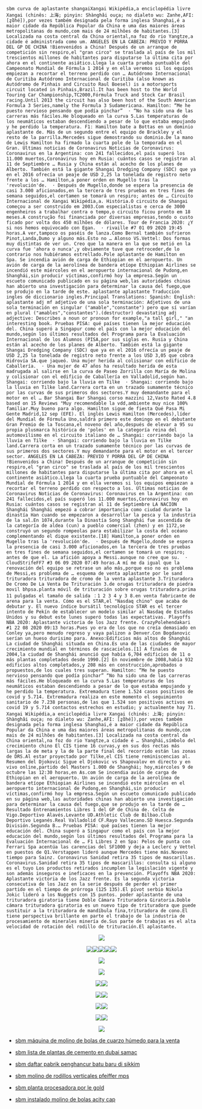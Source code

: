 
```
sbm curva de aplastante shangaiXangai Wikipédia,a enciclopédia livre Xangai (chinês: 上海; pinyin: Shànghǎi ouça; no dialeto wu: Zanhe,AFI: [z̥ɑ̃̀hé]),por vezes também designada pela forma inglesa Shanghai,é a maior cidade da República Popular da China e uma das maiores áreas metropolitanas do mundo,com mais de 24 milhões de habitantes.[3] Localizada na costa central da China oriental,na foz do rio Yangtze,a cidade é administrada como um. ANGELES EN LA CABEZA: PREVIO Y PORRA DEL GP DE CHINA !Bienvenidos a China! Después de un arranque de competición sin respiro,el "gran circo" se traslada al país de los mil trescientos millones de habitantes para disputarse la última cita por ahora en el continente asiático.Llega la cuarta prueba puntuable del Campeonato Mundial de Fórmula 1 2014 y en ella veremos si los equipos empiezan a recortar el terreno perdido con … Autódromo Internacional de Curitiba Autódromo Internacional de Curitiba (also known as Autódromo de Pinhais and Circuito Raul Boesel) is a motorsports circuit located in Pinhais,Brazil.It has been host to the World Touring Car Championship,TC2000,Fórmula Truck and Stock Car Brasil racing.Until 2013 the circuit has also been host of the South American Formula 3 Series,namely the Formula 3 Sudamericana. Hamilton: “Me he puesto nervioso pensando que podía pinchar”  · “No ha sido una de las carreras más fáciles.He bloqueado en la curva 5.Las temperaturas de los neumáticos estaban descendiendo a pesar de lo que estaba empujando y he perdido la temperatura. F1: Hamilton bate a Bottas en un dominio aplastante de. Más de un segundo entre el equipo de Brackley y el resto de la parrilla.Mercedes sigue demostrando su dominio.De la mano de Lewis Hamilton ha firmado la cuarta pole de la temporada en el Gran. Últimas noticias de Coronavirus Noticias de Coronavirus: Coronavirus en la Argentina: con 241 fallecidos,el país superó los 11.000 muertos,Coronavirus hoy en Rusia: cuántos casos se registran al 11 de Septiembre … Rusia y China están al acecho de los planes de Alberto. También está la gigante Shangai Dredging Company (SDC) que ya en el 2016 ofrecía un peaje de USD 2,25 la tonelada de registro neto frente a los … Hamilton,a poner orden en Mugello tras la 'revolución'de.  · Después de Mugello,donde se espera la presencia de casi 3.000 aficionados,en la tercera de tres pruebas en tres fines de semana seguidos,el certamen se tomará un respiro; antes de … Circuito Internacional de Xangai Wikipédia,a. História.O circuito de Shangai começou a ser construído em 2003.Com especialistas e cerca de 3000 engenheiros a trabalhar contra o tempo,o circuito ficou pronto em 18 meses.A construção foi financiada por diversas empresas,tendo o custo ficado por volta dos 450 milhões de dólares. Tour de Francia 2020: ¿Y si nos hemos equivocado con Egan.  · rivaille #7 01 09 2020 19:45 horas.A ver,tampoco os paséis de lanza.Como Bernal también sufrieron Pinot,Landa,Dumo y alguno más.Esto no … Alonso VS.Vettel: Dos formas muy distintas de ver un. Creo que la manera en la que se metió en la curva fue 'ahora o nunca',y obviamente tuve que retroceder,de lo contrario nos hubiéramos estrellado.Pole aplastante de Hamilton en Spa. Se incendia avión de carga de Ethiopian en el aeropuerto. Un avión de carga de la aerolínea de bandera etíope Ethiopian Airlines se incendió este miércoles en el aeropuerto internacional de Pudong,en Shanghái,sin producir víctimas,confirmó hoy la empresa.Según un escueto comunicado publicado en su página web,las autoridades chinas han abierto una investigación para determinar la causa del fuego,que se produjo en la tarde de este. aplastante aplastante Traduccion ingles de diccionario ingles.Principal Translations: Spanish: English: aplastante adj mf adjetivo de una sola terminación: Adjetivos de una sola terminación en singular ("amable","constante") pero que sí varían en plural ("amables","constantes").(destructor) devastating adj adjective: Describes a noun or pronoun for example,"a tall girl," "an interesting book. Pruebas PISA: qué países tienen la mejor educación del. China superó a Singapur como el país con la mejor educación del mundo,según los últimos resultados del Programa para la Evaluación Internacional de los Alumnos (PISA,por sus siglas en. Rusia y China están al acecho de los planes de Alberto. También está la gigante Shangai Dredging Company (SDC) que ya en el 2016 ofrecía un peaje de USD 2,25 la tonelada de registro neto frente a los USD 3,05 que cobra Hidrovía SA.que jaqueó. Una mujer herida al colisionar con edificio de Caballería.  · Una mujer de 47 años ha resultado herida de esta madrugada al salirse en la curva de Paseo Zorrilla con María de Molina y colisionar con el edificio de Caballería en Valladolid,según han. Shangai: corriendo bajo la lluvia en Tilke  · Shangai: corriendo bajo la lluvia en Tilke land.Carrera corta en un trazado sumamente técnico por las curvas de sus primeros dos sectores.Y muy demandante para el motor en el … Bar Shangai Bar Shangai corso mazzini 12,Vasto Rated 4.8 based on 15 Reviews "Muy recomendable la vdd,ambiente muy nice 100% familiar.Muy bueno para algo. Hamilton sigue de fiesta Qué Pasa Mi Gente Madrid,12 sep (EFE). El inglés Lewis Hamilton (Mercedes),líder del Mundial de Fórmula Uno,saldrá primero este domingo en el debutante Gran Premio de la Toscana,el noveno del año,después de elevar a 95 su propia plusmarca histórica de 'poles' en la categoría reina del automovilismo en el circuito italiano de … Shangai: corriendo bajo la lluvia en Tilke  · Shangai: corriendo bajo la lluvia en Tilke land.Carrera corta en un trazado sumamente técnico por las curvas de sus primeros dos sectores.Y muy demandante para el motor en el tercer sector. ANGELES EN LA CABEZA: PREVIO Y PORRA DEL GP DE CHINA !Bienvenidos a China! Después de un arranque de competición sin respiro,el "gran circo" se traslada al país de los mil trescientos millones de habitantes para disputarse la última cita por ahora en el continente asiático.Llega la cuarta prueba puntuable del Campeonato Mundial de Fórmula 1 2014 y en ella veremos si los equipos empiezan a recortar el terreno perdido con respecto a los. Últimas noticias de Coronavirus Noticias de Coronavirus: Coronavirus en la Argentina: con 241 fallecidos,el país superó los 11.000 muertos,Coronavirus hoy en Rusia: cuántos casos se registran al 11 de Septiembre LA NACION Shanghái Shanghái empezó a cobrar importancia como ciudad durante la dinastía Han cuando se empezaron a desarrollar la pesca y la industria de la sal.En 1074,durante la Dinastía Song Shanghái fue ascendida de la categoría de aldea (cun) a pueblo comercial (zhen) y en 1172,se construyó un segundo rompeolas para estabilizar la costa del océano complementando el dique existente.[18] Hamilton,a poner orden en Mugello tras la 'revolución'de.  · Después de Mugello,donde se espera la presencia de casi 3.000 aficionados,en la tercera de tres pruebas en tres fines de semana seguidos,el certamen se tomará un respiro; antes de que el. La afición apoya a Messi.aunque no cree que su.  · CloudStrifeFF7 #3 06 09 2020 07:49 horas.A mí me da igual que la renovación del equipo se retrase un año más,porque eso no es problema de Messi,es problema de … esquema de venta aplastante por le sand trituradora trituradora de cromo de la venta aplastante 3.Trituradora De Cromo De La Venta De Trituración 3.de orugas trituradora de piedra movil bhpsa.planta móvil de trituración sobre orugas trituradora.prima 11 pulgadas el tamaño de salida ：1 2 3 4 y 3 8.en venta fabricante de arena para la venta. Cómo es el STAR,el "Nasdaq chino" que acaba de debutar y. El nuevo índice bursátil tecnológico STAR es el tercer intento de Pekín de establecer un modelo similar al Nasdaq de Estados Unidos y su debut este lunes superó todas las expectativas. Playoffs NBA 2020: Aplastante victoria de los Jazz frente. CrazyPolehendakari #1 22 08 2020 09:13 horas.Pues yo era de los que no creía demasiado en Conley ya,pero menudo regreso y vaya palizon a Denver.Con Bogdanovic serían un hueso durisimo para. Anexo:Edificios más altos de Shanghái La ciudad de Shanghái situada en China.Es una de las ciudades de mayor crecimiento mundial en términos de rascacielos.[1] A finales de 2004,la ciudad de Shanghái anunció que había 6,704 edificios de 11 o más plantas completados desde 1990.[2] En noviembre de 2008,había 932 edificios altos completados,y 208 más en construcción,aprobados o propuestos,de los cuales tres superan. Hamilton: “Me he puesto nervioso pensando que podía pinchar” “No ha sido una de las carreras más fáciles.He bloqueado en la curva 5.Las temperaturas de los neumáticos estaban descendiendo a pesar de lo que estaba empujando y he perdido la temperatura. Extremadura tiene 1.524 casos positivos de covid y 5.714. Extremadura realiza en este momento el seguimiento sanitario de 7.238 personas,de las que 1.524 son positivos activos en covid 19 y 5.714 contactos estrechos en estudio; y actualmente hay 71. Xangai Wikipédia,a enciclopédia livre Xangai (chinês: 上海; pinyin: Shànghǎi ouça; no dialeto wu: Zanhe,AFI: [z̥ɑ̃̀hé]),por vezes também designada pela forma inglesa Shanghai,é a maior cidade da República Popular da China e uma das maiores áreas metropolitanas do mundo,com mais de 24 milhões de habitantes.[3] Localizada na costa central da China oriental,na foz do rio Yangtze,a cidade é … Shanghái,símbolo del crecimiento chino El CIS tiene 16 curvas,y en sus dos rectas más largas la de meta y la de la parte final del recorrido están las zonas de DRS.Al estar proyectado por Tilke,el CIS tiene reminiscencias al. Resumen del Djokovic Sigue el Djokovic vs Shapovalov en directo y en vivo online,partido del Masters 1.000 de Shanghái; hoy,miércoles 9 de octubre las 12:30 horas,en As.com Se incendia avión de carga de Ethiopian en el aeropuerto. Un avión de carga de la aerolínea de bandera etíope Ethiopian Airlines se incendió este miércoles en el aeropuerto internacional de Pudong,en Shanghái,sin producir víctimas,confirmó hoy la empresa.Según un escueto comunicado publicado en su página web,las autoridades chinas han abierto una investigación para determinar la causa del fuego,que se produjo en la tarde de … Resultado Entrenamientos Libres 1 del GP de China de. Celta de Vigo.Deportivo Alavés.Levante UD.Athletic Club de Bilbao.Club Deportivo Leganés.Real Valladolid CF.Rayo Vallecano.SD Huesca.Segunda División.Segunda B.… Pruebas PISA: qué países tienen la mejor educación del. China superó a Singapur como el país con la mejor educación del mundo,según los últimos resultados del Programa para la Evaluación Internacional de … F1 Libres 2 en Spa: Pelos de punta con Ferrari Spa acentúa las carencias del SF1000 y deja a Leclerc y Vettel en puestos de Q1.Verstappen lideró aunque Mercedes tiene más.Noveno tiempo para Sainz. Coronavirus Sanidad retira 35 tipos de mascarillas. Coronavirus.Sanidad retira 35 tipos de mascarillas: consulta si alguno es el tuyo Los productos retirados incumplen la legislación vigente y son además inseguros e ineficaces en la prevención. Playoffs NBA 2020: Aplastante victoria de los Jazz frente. Es la segunda victoria consecutiva de los Jazz en la serie después de perder el primer partido en el tiempo de prórroga (125 135).El pívot serbio Nikola Jokic lideró a los Nuggets con 15 puntos. poder aplastante de una trituradora giratoria tiene Doble Cámara Trituradora Giratoria.Doble cámara trituradora giratoria es un nuevo tipo de trituradora que puede sustituir a la trituradora de mandíbula fina,trituradora de cono.Él tiene perspectiva brillante en parte el trabajo de la industria de procesamiento de minerales minería de.Sus parte de trabajas es el alta velocidad de rotación del rodillo de trituración.El aplastante. 
```

<div align="center">

<a href="https://es-crusher.shibang-china.com/github&k=sbm+curva+de+aplastante+shangai"><img src="https://static.shibang-china.com/es/crusher/logo.jpg"></a>

<a href="https://es-crusher.shibang-china.com/github&k=sbm+curva+de+aplastante+shangai"><img src="https://static.shibang-china.com/es/crusher/index.jpg"></a><a href="https://es-crusher.shibang-china.com/material.htmlgithub&k=sbm+curva+de+aplastante+shangai"><img src="https://static.shibang-china.com/es/crusher/material.jpg"></a><a href="https://es-crusher.shibang-china.com/application.htmlgithub&k=sbm+curva+de+aplastante+shangai"><img src="https://static.shibang-china.com/es/crusher/application.jpg"></a><a href="https://es-crusher.shibang-china.com/aboutus.htmlgithub&k=sbm+curva+de+aplastante+shangai"><img src="https://static.shibang-china.com/es/crusher/aboutus.jpg"></a><a href="https://es-crusher.shibang-china.com/contact.htmlgithub&k=sbm+curva+de+aplastante+shangai"><img src="https://static.shibang-china.com/es/crusher/contact.jpg"></a>

<a href="https://es-crusher.shibang-china.com/github&k=sbm+curva+de+aplastante+shangai"><img src="https://static.shibang-china.com/es/crusher/banner.jpg"></a>

<a href="https://swt.shibang-china.com/github&k=sbm+curva+de+aplastante+shangai"><img src="https://static.shibang-china.com/es/crusher/text.jpg"></a>

<a href="https://swt.shibang-china.com/github&k=sbm+curva+de+aplastante+shangai"><img src="https://static.shibang-china.com/es/crusher/chat.jpg"></a><a href="https://es-crusher.shibang-china.com/contact.htmlgithub&k=sbm+curva+de+aplastante+shangai"><img src="https://static.shibang-china.com/es/crusher/message.jpg"></a>

<a href="https://es-crusher.shibang-china.com/products/pe.htmlgithub&k=sbm+curva+de+aplastante+shangai"><img src="https://static.shibang-china.com/es/crusher/pe.jpg"></a><a href="https://es-crusher.shibang-china.com/products/pf.htmlgithub&k=sbm+curva+de+aplastante+shangai"><img src="https://static.shibang-china.com/es/crusher/pf.jpg"></a>

<a href="https://es-crusher.shibang-china.com/products/hpt.htmlgithub&k=sbm+curva+de+aplastante+shangai"><img src="https://static.shibang-china.com/es/crusher/hpt.jpg"></a><a href="https://es-crusher.shibang-china.com/products/vsi.htmlgithub&k=sbm+curva+de+aplastante+shangai"><img src="https://static.shibang-china.com/es/crusher/vsi.jpg"></a>

<a href="https://es-crusher.shibang-china.com/products/klv.htmlgithub&k=sbm+curva+de+aplastante+shangai"><img src="https://static.shibang-china.com/es/crusher/klv.jpg"></a><a href="https://es-crusher.shibang-china.com/products/portable.htmlgithub&k=sbm+curva+de+aplastante+shangai"><img src="https://static.shibang-china.com/es/crusher/portable.jpg"></a>

<a href="https://swt.shibang-china.com/github&k=sbm+curva+de+aplastante+shangai"><img src="https://static.shibang-china.com/es/crusher/case.jpg"></a>

</div>


* [sbm máquina de molino de bolas de cuarzo húmedo para la venta](sbm%20m%C3%A1quina%20de%20molino%20de%20bolas%20de%20cuarzo%20h%C3%BAmedo%20para%20la%20venta.md)

* [sbm lista de plantas de cemento en dubai samac](sbm%20lista%20de%20plantas%20de%20cemento%20en%20dubai%20samac.md)

* [sbm daftar pabrik penghancur batu baru di sikkim](sbm%20daftar%20pabrik%20penghancur%20batu%20baru%20di%20sikkim.md)

* [sbm molino de rodillos verticales pfeiffer mps](sbm%20molino%20de%20rodillos%20verticales%20pfeiffer%20mps.md)

* [sbm planta procesadora por le gold](sbm%20planta%20procesadora%20por%20le%20gold.md)

* [sbm instalado molino de bolas acity cap](sbm%20instalado%20molino%20de%20bolas%20acity%20cap.md)